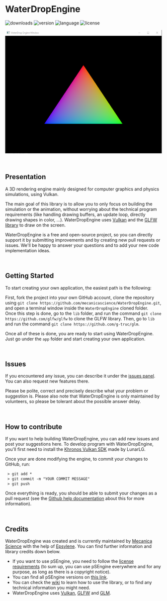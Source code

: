 # WaterDropEngine

![downloads](https://img.shields.io/github/downloads/MecanicaScience/WaterDropEngine/total)
![version](https://img.shields.io/github/v/release/mecanicascience/WaterDropEngine)
![language](https://img.shields.io/badge/Language-C++-9cf)
![license](https://img.shields.io/github/license/mecanicascience/WaterDropEngine)

![Rendering Engine example](imgs/preview_image.png)

<br />

## Presentation
A 3D rendering engine mainly designed for computer graphics and physics simulations, using Vulkan.

The main goal of this library is to allow you to only focus on building the simulation or the animation, without worrying about the technical program requirements (like handling drawing buffers, an update loop, directly drawing shapes in color, ...). WaterDropEngine uses [Vulkan](https://www.vulkan.org/) and the [GLFW library](https://www.glfw.org/) to draw on the screen.

WaterDropEngine is a free and open-source project, so you can directly support it by submitting improvements and by creating new pull requests or issues. We'll be happy to answer your questions and to add your new code implementation ideas.

<br/>

## Getting Started
To start creating your own application, the easiest path is the following:

First, fork the project into your own GitHub account, clone the repository using `git clone https://github.com/mecanicascience/WaterDropEngine.git`, and open a terminal window inside the `WaterDropEngine` cloned folder.<br/>
Once this step is done, go to the `lib` folder, and run the command `git clone https://github.com/glfw/glfw` to clone the GLFW library.
Then, go to `lib` and run the command `git clone https://github.com/g-truc/glm`.

Once all of these is done, you are ready to start using WaterDropEngine. Just go under the `app` folder and start creating your own application.

<br/>

## Issues
If you encountered any issue, you can describe it under the [issues panel](https://github.com/mecanicascience/WaterDropEngine/issues). You can also request new features there.

Please be polite, correct and precisely describe what your problem or suggestion is. Please also note that WaterDropEngine is only maintained by volunteers, so please be tolerant about the possible answer delay.

<br/>

## How to contribute
If you want to help building WaterDropEngine, you can add new issues and post your suggestions here. To develop program with WaterDropEngine, you'll first need to install the [Khronos Vulkan SDK](https://www.lunarg.com/vulkan-sdk/) made by LunarLG.

Once your are done modifying the engine, to commit your changes to GitHub, run:
```git
 > git add *
 > git commit -m "YOUR COMMIT MESSAGE"
 > git push
```

Once everything is ready, you should be able to submit your changes as a pull request (see the [Github help documentation](https://help.github.com/en/github/collaborating-with-issues-and-pull-requests/creating-a-pull-request) about this for more information).

<br />

## Credits
WaterDropEngine was created and is currently maintained by [Mecanica Science](https://mecanicascience.fr/) with the help of [Epsylene](https://github.com/Epsylene).
You can find further information and library credits down below.
- If you want to use pSEngine, you need to follow the [license requirements](https://github.com/mecanicascience/WaterDropEngine/blob/master/LICENSE) (to sum up, you can use pSEngine everywhere and for any purpose, as long as there is a copyright notice).
- You can find all pSEngine versions on [this link](https://github.com/mecanicascience/WaterDropEngine/releases).
- You can check the [wiki](https://github.com/mecanicascience/PhysicsSimulationEngine/wiki) to learn how to use the library, or to find any technical information you might need.
- WaterDropEngine uses [Vulkan](https://www.vulkan.org/), [GLFW](https://www.glfw.org/) and [GLM](https://github.com/g-truc/glm).

